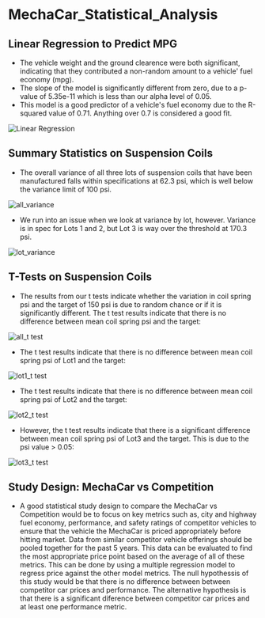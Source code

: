 # MechaCar_Statistical_Analysis

## Linear Regression to Predict MPG

* The vehicle weight and the ground clearence were both significant, indicating that they contributed a non-random amount to a vehicle' fuel economy (mpg). 
* The slope of the model is significantly different from zero, due to a p-value of 5.35e-11 which is less than our alpha level of 0.05. 
* This model is a good predictor of a vehicle's fuel economy due to the R-squared value of 0.71. Anything over 0.7 is considered a good fit. 

![Linear Regression](https://user-images.githubusercontent.com/104707395/220429476-6fd9c0bc-1399-4ee3-83d7-98b48eac1363.png)

## Summary Statistics on Suspension Coils

* The overall variance of all three lots of suspension coils that have been manufactured falls within specifications at 62.3 psi, which is well below the variance limit of 100 psi. 

![all_variance](https://user-images.githubusercontent.com/104707395/220432525-40359bfa-08c5-4d72-ae81-47a5242687e7.png)

* We run into an issue when we look at variance by lot, however. Variance is in spec for Lots 1 and 2, but Lot 3 is way over the threshold at 170.3 psi.

![lot_variance](https://user-images.githubusercontent.com/104707395/220432916-c4f39266-f6cf-4bbe-bac4-d32d1226bf34.png)

## T-Tests on Suspension Coils

* The results from our t tests indicate whether the variation in coil spring psi and the target of 150 psi is due to random chance or if it is significantly different. The t test results indicate that there is no difference between mean coil spring psi and the target:

![all_t test](https://user-images.githubusercontent.com/104707395/220435136-3286f98f-5af2-468a-a649-c56269ff274a.png)

* The t test results indicate that there is no difference between mean coil spring psi of Lot1 and the target:

![lot1_t test](https://user-images.githubusercontent.com/104707395/220435257-0887fb94-9fa3-4cdd-be94-861d32f18198.png)

* The t test results indicate that there is no difference between mean coil spring psi of Lot2 and the target:

![lot2_t test](https://user-images.githubusercontent.com/104707395/220435348-9ddd039c-4f2e-45e4-a9b6-2c5852c319ec.png)

* However, the t test results indicate that there is a significant difference between mean coil spring psi of Lot3 and the target. This is due to the psi value > 0.05:

![lot3_t test](https://user-images.githubusercontent.com/104707395/220435535-a4de3dd8-7f6e-4a96-a3d2-2af36b55110a.png)


## Study Design: MechaCar vs Competition

* A good statistical study design to compare the MechaCar vs Competition would be to focus on key metrics such as, city and highway fuel economy, performance, and safety ratings of competitor vehicles to ensure that the vehicle the MechaCar is priced appropriately before hitting market. Data from similar competitor vehicle offerings should be pooled together for the past 5 years. This data can be evaluated to find the most appropriate price point based on the average of all of these metrics. This can be done by using a multiple regression model to regress price against the other model metrics. The null hypothessis of this study would be that there is no difference between between competitor car prices and performance. The alternative hypothesis is that there is a significant diference between competitor car prices and at least one performance metric. 
